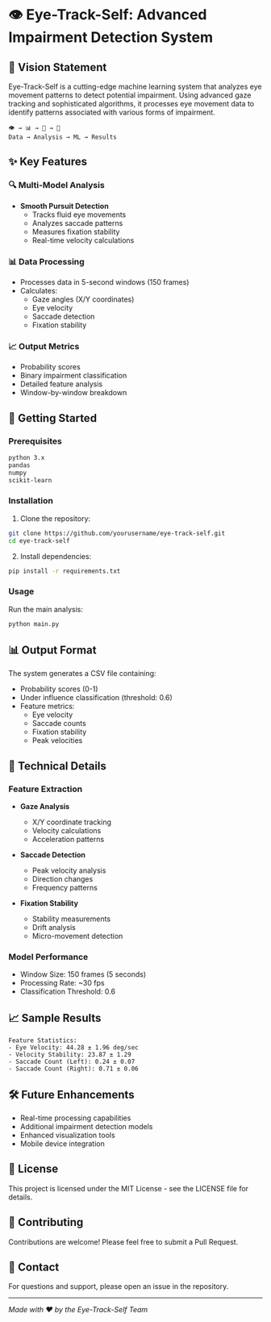 # 👁️ Eye-Track-Self: Advanced Impairment Detection System

## 🎯 Vision Statement

Eye-Track-Self is a cutting-edge machine learning system that analyzes eye movement patterns to detect potential impairment. Using advanced gaze tracking and sophisticated algorithms, it processes eye movement data to identify patterns associated with various forms of impairment.

```
👁️ → 📊 → 🤖 → 🎯
Data → Analysis → ML → Results
```

## ✨ Key Features

### 🔍 Multi-Model Analysis

- **Smooth Pursuit Detection**
  - Tracks fluid eye movements
  - Analyzes saccade patterns
  - Measures fixation stability
  - Real-time velocity calculations

### 📊 Data Processing

- Processes data in 5-second windows (150 frames)
- Calculates:
  - Gaze angles (X/Y coordinates)
  - Eye velocity
  - Saccade detection
  - Fixation stability

### 📈 Output Metrics

- Probability scores
- Binary impairment classification
- Detailed feature analysis
- Window-by-window breakdown

## 🚀 Getting Started

### Prerequisites

```bash
python 3.x
pandas
numpy
scikit-learn
```

### Installation

1. Clone the repository:

```bash
git clone https://github.com/yourusername/eye-track-self.git
cd eye-track-self
```

2. Install dependencies:

```bash
pip install -r requirements.txt
```

### Usage

Run the main analysis:

```bash
python main.py
```

## 📊 Output Format

The system generates a CSV file containing:

- Probability scores (0-1)
- Under influence classification (threshold: 0.6)
- Feature metrics:
  - Eye velocity
  - Saccade counts
  - Fixation stability
  - Peak velocities

## 🔬 Technical Details

### Feature Extraction

- **Gaze Analysis**

  - X/Y coordinate tracking
  - Velocity calculations
  - Acceleration patterns

- **Saccade Detection**

  - Peak velocity analysis
  - Direction changes
  - Frequency patterns

- **Fixation Stability**
  - Stability measurements
  - Drift analysis
  - Micro-movement detection

### Model Performance

- Window Size: 150 frames (5 seconds)
- Processing Rate: ~30 fps
- Classification Threshold: 0.6

## 📈 Sample Results

```
Feature Statistics:
- Eye Velocity: 44.28 ± 1.96 deg/sec
- Velocity Stability: 23.87 ± 1.29
- Saccade Count (Left): 0.24 ± 0.07
- Saccade Count (Right): 0.71 ± 0.06
```

## 🛠️ Future Enhancements

- Real-time processing capabilities
- Additional impairment detection models
- Enhanced visualization tools
- Mobile device integration

## 📝 License

This project is licensed under the MIT License - see the LICENSE file for details.

## 🤝 Contributing

Contributions are welcome! Please feel free to submit a Pull Request.

## 📧 Contact

For questions and support, please open an issue in the repository.

---

_Made with ❤️ by the Eye-Track-Self Team_
